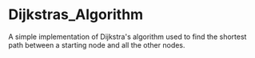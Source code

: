 # Dijkstras_Algorithm
A simple implementation of Dijkstra's algorithm used to find the shortest path between a starting node and all the other nodes.
